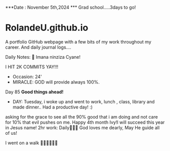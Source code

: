 ***Date : November 5th,2024 *** Grad school.....3days to go!
# RolandeU.github.io

A portfolio GitHub webpage with a few bits of my work throughout my career. And daily journal logs....

Daily Notes:
💚 Imana ninziza Cyane! 

I HIT 2K COMMITS YAY!!!

- Occasion: 24'
- MIRACLE: GOD will provide always 100%.

Day 85 **Good things ahead!** 
- DAY: Tuesday, i woke up and went to work, lunch , class, library and made dinner..
Had a productive day! :)

asking for the grace to see all the 90% good that i am doing and not care for 10% that evil pushes on me. Happy 4th month Ivy!I will succeed this year in Jesus name!
2hr work: Daily💚💚💚
God loves me dearly, May He guide all of  us!

I went on a walk 💚💚💚💚💚💚
